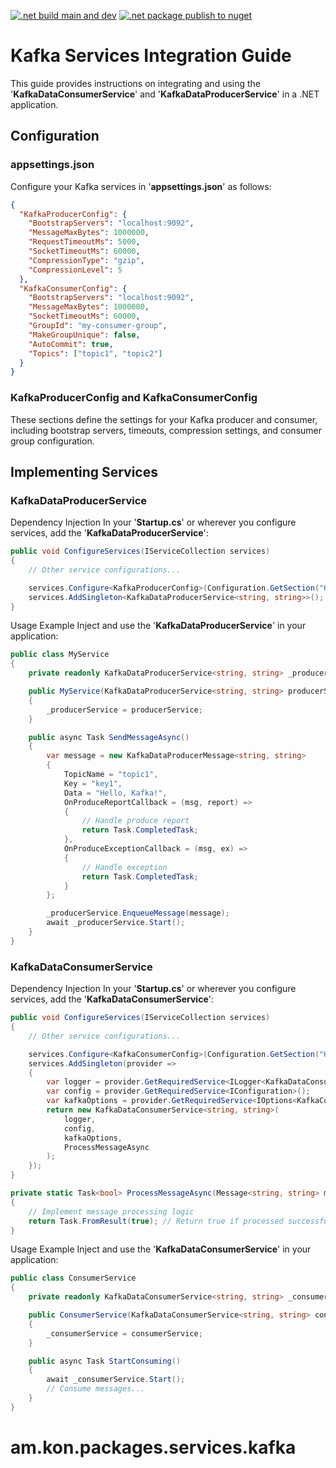 [![.net build main and dev](https://github.com/konak/am.kon.packages.services.kafka/actions/workflows/dotnet.yml/badge.svg)](https://github.com/konak/am.kon.packages.services.kafka/actions/workflows/dotnet.yml)
[![.net package publish to nuget](https://github.com/konak/am.kon.packages.services.kafka/actions/workflows/dotnet-beta.yml/badge.svg)](https://github.com/konak/am.kon.packages.services.kafka/actions/workflows/dotnet-beta.yml)

# Kafka Services Integration Guide

This guide provides instructions on integrating and using the '**KafkaDataConsumerService**' and '**KafkaDataProducerService**' in a .NET application.

## Configuration
### appsettings.json

Configure your Kafka services in '**appsettings.json**' as follows:

```json
{
  "KafkaProducerConfig": {
    "BootstrapServers": "localhost:9092",
    "MessageMaxBytes": 1000000,
    "RequestTimeoutMs": 5000,
    "SocketTimeoutMs": 60000,
    "CompressionType": "gzip",
    "CompressionLevel": 5
  },
  "KafkaConsumerConfig": {
    "BootstrapServers": "localhost:9092",
    "MessageMaxBytes": 1000000,
    "SocketTimeoutMs": 60000,
    "GroupId": "my-consumer-group",
    "MakeGroupUnique": false,
    "AutoCommit": true,
    "Topics": ["topic1", "topic2"]
  }
}
```

### KafkaProducerConfig and KafkaConsumerConfig

These sections define the settings for your Kafka producer and consumer, including bootstrap servers, timeouts, compression settings, and consumer group configuration.

## Implementing Services
### KafkaDataProducerService

Dependency Injection
In your '**Startup.cs**' or wherever you configure services, add the '**KafkaDataProducerService**':

```csharp
public void ConfigureServices(IServiceCollection services)
{
    // Other service configurations...

    services.Configure<KafkaProducerConfig>(Configuration.GetSection("KafkaProducerConfig"));
    services.AddSingleton<KafkaDataProducerService<string, string>>();
}
```

Usage Example
Inject and use the '**KafkaDataProducerService**' in your application:

```csharp
public class MyService
{
    private readonly KafkaDataProducerService<string, string> _producerService;

    public MyService(KafkaDataProducerService<string, string> producerService)
    {
        _producerService = producerService;
    }

    public async Task SendMessageAsync()
    {
        var message = new KafkaDataProducerMessage<string, string>
        {
            TopicName = "topic1",
            Key = "key1",
            Data = "Hello, Kafka!",
            OnProduceReportCallback = (msg, report) => 
            {
                // Handle produce report
                return Task.CompletedTask;
            },
            OnProduceExceptionCallback = (msg, ex) => 
            {
                // Handle exception
                return Task.CompletedTask;
            }
        };

        _producerService.EnqueueMessage(message);
        await _producerService.Start();
    }
}
```

### KafkaDataConsumerService
Dependency Injection
In your '**Startup.cs**' or wherever you configure services, add the '**KafkaDataConsumerService**':

```csharp
public void ConfigureServices(IServiceCollection services)
{
    // Other service configurations...

    services.Configure<KafkaConsumerConfig>(Configuration.GetSection("KafkaConsumerConfig"));
    services.AddSingleton(provider =>
    {
        var logger = provider.GetRequiredService<ILogger<KafkaDataConsumerService<string, string>>>();
        var config = provider.GetRequiredService<IConfiguration>();
        var kafkaOptions = provider.GetRequiredService<IOptions<KafkaConsumerConfig>>();
        return new KafkaDataConsumerService<string, string>(
            logger,
            config,
            kafkaOptions,
            ProcessMessageAsync
        );
    });
}

private static Task<bool> ProcessMessageAsync(Message<string, string> message)
{
    // Implement message processing logic
    return Task.FromResult(true); // Return true if processed successfully
}
```

Usage Example
Inject and use the '**KafkaDataConsumerService**' in your application:

```csharp
public class ConsumerService
{
    private readonly KafkaDataConsumerService<string, string> _consumerService;

    public ConsumerService(KafkaDataConsumerService<string, string> consumerService)
    {
        _consumerService = consumerService;
    }

    public async Task StartConsuming()
    {
        await _consumerService.Start();
        // Consume messages...
    }
}
```

# am.kon.packages.services.kafka
